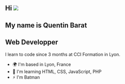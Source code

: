 Hi ![](https://user-images.githubusercontent.com/18350557/176309783-0785949b-9127-417c-8b55-ab5a4333674e.gif)
--------------
My name is Quentin Barat
--------------
Web Developper
--------------
I learn to code since 3 months at CCI Formation in Lyon.

*   🌍  I'm based in Lyon, France
*   🧠  I'm learning HTML, CSS, JavaScript, PHP
*   ⚡  I'm Batman
